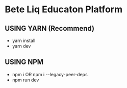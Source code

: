 # Bete Liq Educaton Platform

## USING YARN (Recommend)

- yarn install
- yarn dev

## USING NPM

- npm i OR npm i --legacy-peer-deps
- npm run dev
